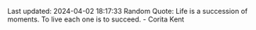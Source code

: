 Last updated: 2024-04-02 18:17:33
Random Quote: Life is a succession of moments. To live each one is to succeed. - Corita Kent